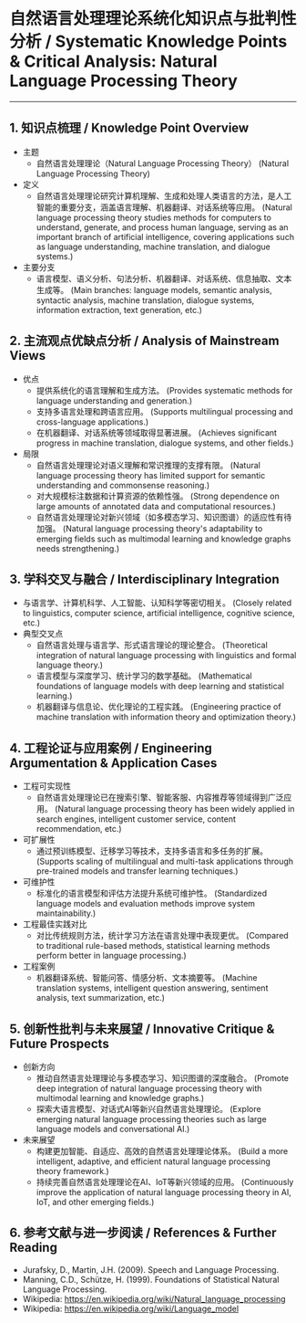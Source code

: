 # 自然语言处理理论系统化知识点与批判性分析 / Systematic Knowledge Points & Critical Analysis: Natural Language Processing Theory

---

## 1. 知识点梳理 / Knowledge Point Overview

- 主题
  - 自然语言处理理论（Natural Language Processing Theory）
      (Natural Language Processing Theory)
- 定义
  - 自然语言处理理论研究计算机理解、生成和处理人类语言的方法，是人工智能的重要分支，涵盖语言理解、机器翻译、对话系统等应用。
      (Natural language processing theory studies methods for computers to understand, generate, and process human language, serving as an important branch of artificial intelligence, covering applications such as language understanding, machine translation, and dialogue systems.)
- 主要分支
  - 语言模型、语义分析、句法分析、机器翻译、对话系统、信息抽取、文本生成等。
      (Main branches: language models, semantic analysis, syntactic analysis, machine translation, dialogue systems, information extraction, text generation, etc.)

## 2. 主流观点优缺点分析 / Analysis of Mainstream Views

- 优点
  - 提供系统化的语言理解和生成方法。
      (Provides systematic methods for language understanding and generation.)
  - 支持多语言处理和跨语言应用。
      (Supports multilingual processing and cross-language applications.)
  - 在机器翻译、对话系统等领域取得显著进展。
      (Achieves significant progress in machine translation, dialogue systems, and other fields.)
- 局限
  - 自然语言处理理论对语义理解和常识推理的支撑有限。
      (Natural language processing theory has limited support for semantic understanding and commonsense reasoning.)
  - 对大规模标注数据和计算资源的依赖性强。
      (Strong dependence on large amounts of annotated data and computational resources.)
  - 自然语言处理理论对新兴领域（如多模态学习、知识图谱）的适应性有待加强。
      (Natural language processing theory's adaptability to emerging fields such as multimodal learning and knowledge graphs needs strengthening.)

## 3. 学科交叉与融合 / Interdisciplinary Integration

- 与语言学、计算机科学、人工智能、认知科学等密切相关。
  (Closely related to linguistics, computer science, artificial intelligence, cognitive science, etc.)
- 典型交叉点
  - 自然语言处理与语言学、形式语言理论的理论整合。
      (Theoretical integration of natural language processing with linguistics and formal language theory.)
  - 语言模型与深度学习、统计学习的数学基础。
      (Mathematical foundations of language models with deep learning and statistical learning.)
  - 机器翻译与信息论、优化理论的工程实践。
      (Engineering practice of machine translation with information theory and optimization theory.)

## 4. 工程论证与应用案例 / Engineering Argumentation & Application Cases

- 工程可实现性
  - 自然语言处理理论已在搜索引擎、智能客服、内容推荐等领域得到广泛应用。
      (Natural language processing theory has been widely applied in search engines, intelligent customer service, content recommendation, etc.)
- 可扩展性
  - 通过预训练模型、迁移学习等技术，支持多语言和多任务的扩展。
      (Supports scaling of multilingual and multi-task applications through pre-trained models and transfer learning techniques.)
- 可维护性
  - 标准化的语言模型和评估方法提升系统可维护性。
      (Standardized language models and evaluation methods improve system maintainability.)
- 工程最佳实践对比
  - 对比传统规则方法，统计学习方法在语言处理中表现更优。
      (Compared to traditional rule-based methods, statistical learning methods perform better in language processing.)
- 工程案例
  - 机器翻译系统、智能问答、情感分析、文本摘要等。
      (Machine translation systems, intelligent question answering, sentiment analysis, text summarization, etc.)

## 5. 创新性批判与未来展望 / Innovative Critique & Future Prospects

- 创新方向
  - 推动自然语言处理理论与多模态学习、知识图谱的深度融合。
      (Promote deep integration of natural language processing theory with multimodal learning and knowledge graphs.)
  - 探索大语言模型、对话式AI等新兴自然语言处理理论。
      (Explore emerging natural language processing theories such as large language models and conversational AI.)
- 未来展望
  - 构建更加智能、自适应、高效的自然语言处理理论体系。
      (Build a more intelligent, adaptive, and efficient natural language processing theory framework.)
  - 持续完善自然语言处理理论在AI、IoT等新兴领域的应用。
      (Continuously improve the application of natural language processing theory in AI, IoT, and other emerging fields.)

## 6. 参考文献与进一步阅读 / References & Further Reading

- Jurafsky, D., Martin, J.H. (2009). Speech and Language Processing.
- Manning, C.D., Schütze, H. (1999). Foundations of Statistical Natural Language Processing.
- Wikipedia: <https://en.wikipedia.org/wiki/Natural_language_processing>
- Wikipedia: <https://en.wikipedia.org/wiki/Language_model>

